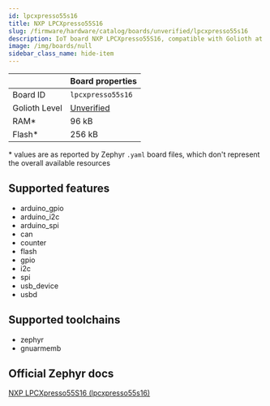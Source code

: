 ```yaml
---
id: lpcxpresso55s16
title: NXP LPCXpresso55S16
slug: /firmware/hardware/catalog/boards/unverified/lpcxpresso55s16
description: IoT board NXP LPCXpresso55S16, compatible with Golioth at unverified level.
image: /img/boards/null
sidebar_class_name: hide-item
---
```


[//]: # (This is an auto-generated file, do not edit! Changes to it will be lost upon re-generation)



|                | Board properties     |
| -------------  | -------------------- |
| Board ID       | `lpcxpresso55s16` |
| Golioth Level  | [Unverified](/firmware/hardware#unverified-boards) |
| RAM*           | 96 kB |
| Flash*         | 256 kB |

\* values are as reported by Zephyr `.yaml` board files, which don't represent the overall available resources



## Supported features

* arduino_gpio
* arduino_i2c
* arduino_spi
* can
* counter
* flash
* gpio
* i2c
* spi
* usb_device
* usbd

## Supported toolchains

* zephyr
* gnuarmemb

## Official Zephyr docs

[NXP LPCXpresso55S16 (lpcxpresso55s16)](https://docs.zephyrproject.org/latest/boards/nxp/lpcxpresso55s16/doc/index.html)
